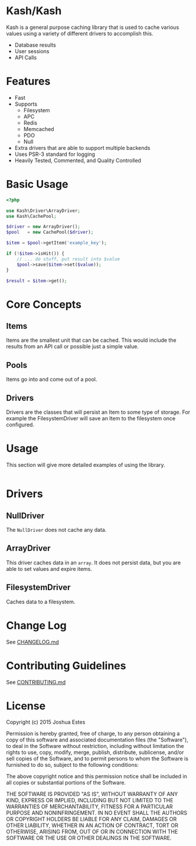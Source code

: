 Kash/Kash
=========

Kash is a general purpose caching library that is used to cache various values
using a variety of different drivers to accomplish this.

* Database results
* User sessions
* API Calls

# Features

* Fast
* Supports
  * Filesystem
  * APC
  * Redis
  * Memcached
  * PDO
  * Null
* Extra drivers that are able to support multiple backends
* Uses PSR-3 standard for logging
* Heavily Tested, Commented, and Quality Controlled

# Basic Usage

```php
<?php

use Kash\Driver\ArrayDriver;
use Kash\CachePool;

$driver = new ArrayDriver();
$pool   = new CachePool($driver);

$item = $pool->getItem('example_key');

if (!$item->isHit()) {
    // ... do stuff, put result into $value
    $pool->save($item->set($value));
}

$result = $item->get();
```

# Core Concepts

## Items

Items are the smallest unit that can be cached. This would include the results
from an API call or possible just a simple value.

## Pools

Items go into and come out of a pool.

## Drivers

Drivers are the classes that will persist an Item to some type of storage. For
example the FilesystemDriver will save an Item to the filesystem once
configured.

# Usage

This section will give more detailed examples of using the library.

```php
```

# Drivers

## NullDriver

The `NullDriver` does not cache any data.

## ArrayDriver

This driver caches data in an `array`. It does not persist data, but you are
able to set values and expire items.

## FilesystemDriver

Caches data to a filesystem.

# Change Log

See [CHANGELOG.md]

# Contributing Guidelines

See [CONTRIBUTING.md]

# License

Copyright (c) 2015 Joshua Estes

Permission is hereby granted, free of charge, to any person obtaining a copy of
this software and associated documentation files (the "Software"), to deal in
the Software without restriction, including without limitation the rights to
use, copy, modify, merge, publish, distribute, sublicense, and/or sell copies
of the Software, and to permit persons to whom the Software is furnished to do
so, subject to the following conditions:

The above copyright notice and this permission notice shall be included in all
copies or substantial portions of the Software.

THE SOFTWARE IS PROVIDED "AS IS", WITHOUT WARRANTY OF ANY KIND, EXPRESS OR
IMPLIED, INCLUDING BUT NOT LIMITED TO THE WARRANTIES OF MERCHANTABILITY,
FITNESS FOR A PARTICULAR PURPOSE AND NONINFRINGEMENT. IN NO EVENT SHALL THE
AUTHORS OR COPYRIGHT HOLDERS BE LIABLE FOR ANY CLAIM, DAMAGES OR OTHER
LIABILITY, WHETHER IN AN ACTION OF CONTRACT, TORT OR OTHERWISE, ARISING
FROM, OUT OF OR IN CONNECTION WITH THE SOFTWARE OR THE USE OR OTHER
DEALINGS IN THE SOFTWARE.

[CHANGELOG.md]: https://github.com/JoshuaEstes/Kash/blob/master/CHANGELOG.md
[CONTRIBUTING.md]: https://github.com/JoshuaEstes/Kash/blob/master/CONTRIBUTING.md
